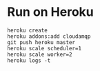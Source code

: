 # Run on Heroku

    heroku create
    heroku addons:add cloudamqp
    git push heroku master
    heroku scale scheduler=1
    heroku scale worker=2
    heroku logs -t